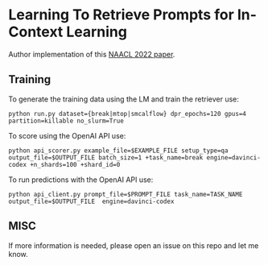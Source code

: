 # Learning To Retrieve Prompts for In-Context Learning

Author implementation of this [NAACL 2022 paper](https://arxiv.org/abs/2112.08633).

## Training

To generate the training data using the LM and train the retriever use:
```
python run.py dataset={break|mtop|smcalflow} dpr_epochs=120 gpus=4 partition=killable no_slurm=True
```
To score using the OpenAI API use:
```
python api_scorer.py example_file=$EXAMPLE_FILE setup_type=qa output_file=$OUTPUT_FILE batch_size=1 +task_name=break engine=davinci-codex +n_shards=100 +shard_id=0
```
To run predictions with the OpenAI API use:
```
python api_client.py prompt_file=$PROMPT_FILE task_name=TASK_NAME output_file=$OUTPUT_FILE  engine=davinci-codex
```


## MISC
If more information is needed, please open an issue on this repo and let me know.